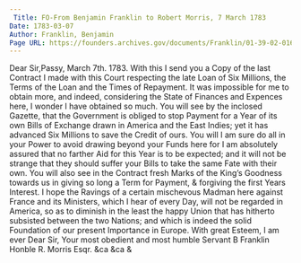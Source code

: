 ```yaml
---
 Title: FO-From Benjamin Franklin to Robert Morris, 7 March 1783
Date: 1783-03-07
Author: Franklin, Benjamin
Page URL: https://founders.archives.gov/documents/Franklin/01-39-02-0167
---
```


Dear Sir,Passy, March 7th. 1783.
With this I send you a Copy of the last Contract I made with this Court respecting the late Loan of Six Millions, the Terms of the Loan and the Times of Repayment. It was impossible for me to obtain more, and indeed, considering the State of Finances and Expences here, I wonder I have obtained so much. You will see by the inclosed Gazette, that the Government is obliged to stop Payment for a Year of its own Bills of Exchange drawn in America and the East Indies; yet it has advanced Six Millions to save the Credit of ours. You will I am sure do all in your Power to avoid drawing beyond your Funds here for I am absolutely assured that no farther Aid for this Year is to be expected; and it will not be strange that they should suffer your Bills to take the same Fate with their own. You will also see in the Contract fresh Marks of the King’s Goodness towards us in giving so long a Term for Payment, & forgiving the first Years Interest. I hope the Ravings of a certain mischevous Madman here against France and its Ministers, which I hear of every Day, will not be regarded in America, so as to diminish in the least the happy Union that has hitherto subsisted between the two Nations; and which is indeed the solid Foundation of our present Importance in Europe. With great Esteem, I am ever Dear Sir, Your most obedient and most humble Servant
B Franklin
Honble R. Morris Esqr. &ca &ca &


